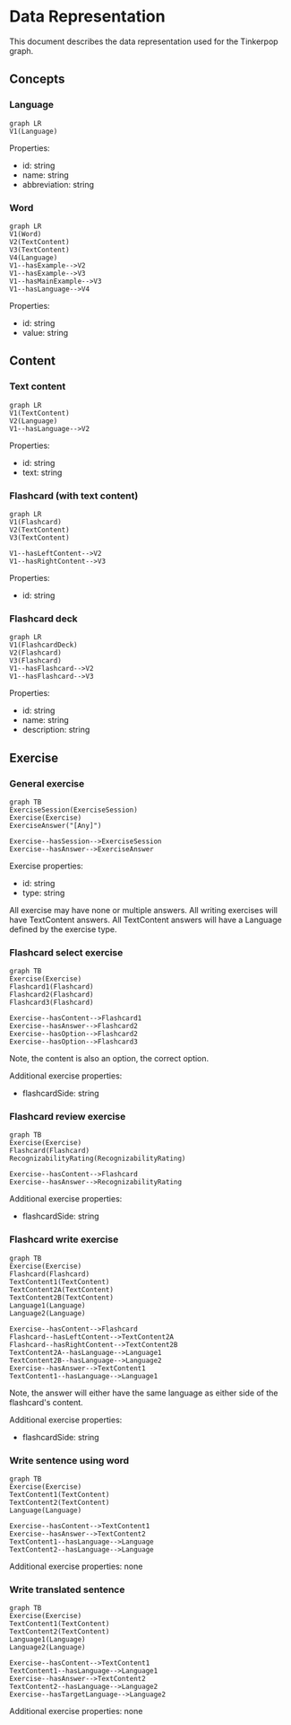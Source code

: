 # Data Representation
This document describes the data representation used for the Tinkerpop graph. 

## Concepts
### Language
```mermaid
graph LR
V1(Language)
```

Properties:
- id: string
- name: string
- abbreviation: string

### Word
```mermaid
graph LR
V1(Word)
V2(TextContent)
V3(TextContent)
V4(Language)
V1--hasExample-->V2
V1--hasExample-->V3
V1--hasMainExample-->V3
V1--hasLanguage-->V4
```

Properties:
- id: string
- value: string

## Content 
### Text content
```mermaid 
graph LR
V1(TextContent)
V2(Language)
V1--hasLanguage-->V2
```

Properties: 
- id: string
- text: string

### Flashcard (with text content)
```mermaid
graph LR
V1(Flashcard)
V2(TextContent)
V3(TextContent)

V1--hasLeftContent-->V2
V1--hasRightContent-->V3
```

Properties:
- id: string

### Flashcard deck 
```mermaid
graph LR
V1(FlashcardDeck)
V2(Flashcard)
V3(Flashcard)
V1--hasFlashcard-->V2
V1--hasFlashcard-->V3
```

Properties:
- id: string
- name: string
- description: string

## Exercise
### General exercise 
```mermaid
graph TB
ExerciseSession(ExerciseSession) 
Exercise(Exercise)
ExerciseAnswer("[Any]")

Exercise--hasSession-->ExerciseSession
Exercise--hasAnswer-->ExerciseAnswer
```

Exercise properties:
- id: string
- type: string

All exercise may have none or multiple answers. 
All writing exercises will have TextContent answers. All TextContent answers will have a Language defined by the exercise type. 

### Flashcard select exercise
```mermaid
graph TB
Exercise(Exercise)
Flashcard1(Flashcard)
Flashcard2(Flashcard)
Flashcard3(Flashcard)

Exercise--hasContent-->Flashcard1
Exercise--hasAnswer-->Flashcard2
Exercise--hasOption-->Flashcard2
Exercise--hasOption-->Flashcard3
```
Note, the content is also an option, the correct option. 

Additional exercise properties: 
- flashcardSide: string

### Flashcard review exercise
```mermaid
graph TB
Exercise(Exercise)
Flashcard(Flashcard)
RecognizabilityRating(RecognizabilityRating)

Exercise--hasContent-->Flashcard
Exercise--hasAnswer-->RecognizabilityRating
```

Additional exercise properties: 
- flashcardSide: string

### Flashcard write exercise 
```mermaid
graph TB
Exercise(Exercise)
Flashcard(Flashcard)
TextContent1(TextContent)
TextContent2A(TextContent)
TextContent2B(TextContent)
Language1(Language)
Language2(Language)

Exercise--hasContent-->Flashcard
Flashcard--hasLeftContent-->TextContent2A
Flashcard--hasRightContent-->TextContent2B
TextContent2A--hasLanguage-->Language1
TextContent2B--hasLanguage-->Language2
Exercise--hasAnswer-->TextContent1
TextContent1--hasLanguage-->Language1
```
Note, the answer will either have the same language as either side of the flashcard's content. 

Additional exercise properties: 
- flashcardSide: string

### Write sentence using word 
```mermaid
graph TB
Exercise(Exercise)
TextContent1(TextContent)
TextContent2(TextContent)
Language(Language)

Exercise--hasContent-->TextContent1
Exercise--hasAnswer-->TextContent2
TextContent1--hasLanguage-->Language
TextContent2--hasLanguage-->Language
```

Additional exercise properties: none

### Write translated sentence 
```mermaid
graph TB
Exercise(Exercise)
TextContent1(TextContent)
TextContent2(TextContent)
Language1(Language)
Language2(Language)

Exercise--hasContent-->TextContent1
TextContent1--hasLanguage-->Language1
Exercise--hasAnswer-->TextContent2
TextContent2--hasLanguage-->Language2
Exercise--hasTargetLanguage-->Language2
```

Additional exercise properties: none
